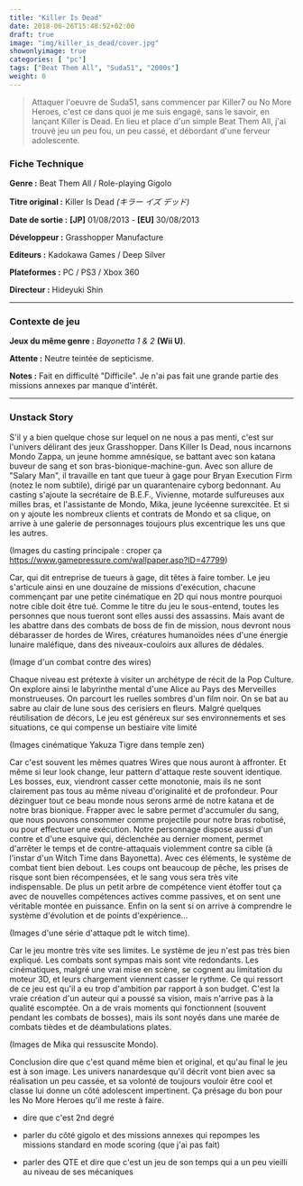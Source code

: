```yaml
---
title: "Killer Is Dead"
date: 2018-06-26T15:48:52+02:00
draft: true
image: "img/killer_is_dead/cover.jpg"
showonlyimage: true
categories: [ "pc"]
tags: ["Beat Them All", "Suda51", "2000s"]
weight: 0
---
```


> Attaquer l'oeuvre de Suda51, sans commencer par Killer7 ou No More Heroes, c'est ce dans quoi je me suis engagé, sans le savoir, en lançant Killer is Dead. En lieu et place d'un simple Beat Them All, j'ai trouvé jeu un peu fou, un peu cassé, et débordant d'une ferveur adolescente.

<!--more-->

### __Fiche Technique__

__Genre :__ Beat Them All / Role-playing Gigolo

__Titre original :__ Killer Is Dead *(キラー イズ デッド)*

__Date de sortie :__ __[JP]__ 01/08/2013 - __[EU]__ 30/08/2013

__Développeur :__ Grasshopper Manufacture

__Editeurs :__ Kadokawa Games / Deep Silver

__Plateformes :__ PC / PS3 / Xbox 360

__Directeur :__ Hideyuki Shin

---

### __Contexte de jeu__

__Jeux du même genre :__ *Bayonetta 1 & 2* __(Wii U)__.

__Attente :__ Neutre teintée de septicisme.

__Notes :__ Fait en difficulté "Difficile". Je n'ai pas fait une grande partie des missions annexes par manque d'intérêt.

---

### __Unstack Story__

S'il y a bien quelque chose sur lequel on ne nous a pas menti, c'est sur l'univers délirant des jeux Grasshopper. Dans Killer Is Dead, nous incarnons Mondo Zappa, un jeune homme amnésique, se battant avec son katana buveur de sang et son bras-bionique-machine-gun. Avec son allure de "Salary Man", il travaille en tant que tueur à gage pour Bryan Execution Firm (notez le nom subtile), dirigé par un quarantenaire cyborg bedonnant. Au casting s'ajoute la secrétaire de B.E.F., Vivienne, motarde sulfureuses aux milles bras, et l'assistante de Mondo, Mika, jeune lycéenne surexcitée. Et si on y ajoute les nombreux clients et contrats de Mondo et sa clique, on arrive à une galerie de personnages toujours plus excentrique les uns que les autres.

(Images du casting principale : croper ça https://www.gamepressure.com/wallpaper.asp?ID=47799)

Car, qui dit entreprise de tueurs à gage, dit têtes à faire tomber. Le jeu s'articule ainsi en une douzaine de missions d'exécution, chacune commençant par une petite cinématique en 2D qui nous montre pourquoi notre cible doit être tué. Comme le titre du jeu le sous-entend, toutes les personnes que nous tueront sont elles aussi des assassins. Mais avant de les abattre dans des combats de boss de fin de mission, nous devront nous débarasser de hordes de Wires, créatures humanoïdes nées d'une énergie lunaire maléfique, dans des niveaux-couloirs aux allures de dédales.

(Image d'un combat contre des wires)

Chaque niveau est prétexte à visiter un archétype de récit de la Pop Culture. On explore ainsi le labyrinthe mental d'une Alice au Pays des Merveilles monstrueuses. On parcourt les ruelles sombres d'un film noir. On se bat au sabre au clair de lune sous des cerisiers en fleurs. Malgré quelques réutilisation de décors,  Le jeu est généreux sur ses environnements et ses situations, ce qui compense un bestiaire vite limité

(Images cinématique Yakuza Tigre dans temple zen)

Car c'est souvent les mêmes quatres Wires que nous auront à affronter. Et même si leur look change, leur pattern d'attaque reste souvent identique. Les bosses, eux, viendront casser cette monotonie, mais ils ne sont clairement pas tous au même niveau d'originalité et de profondeur. Pour dézinguer tout ce beau monde nous serons armé de notre katana et de notre bras bionique. Frapper avec le sabre permet d'accumuler du sang, que nous pouvons consommer comme projectile  pour notre bras robotisé, ou pour effectuer une exécution. Notre personnage dispose aussi d'un contre et d'une esquive qui, déclenchée au dernier moment, permet d'arrêter le temps et de contre-attaquais violemment contre sa cible (à l'instar d'un Witch Time dans Bayonetta). Avec ces éléments, le système de combat tient bien debout. Les coups ont beaucoup de pêche, les prises de risque sont bien récompensées, et le sang vous sera très vite indispensable. De plus un petit arbre de compétence vient étoffer tout ça avec de nouvelles compétences actives comme passives, et on sent une véritable montée en puissance.
Enfin on la sent si on arrive à comprendre le système d'évolution et de points d'expérience... 

(Images d'une série d'attaque pdt le witch time).

Car le jeu montre très vite ses limites. Le système de jeu n'est pas très bien expliqué. Les combats sont sympas mais sont vite redondants. Les cinématiques, malgré une vrai mise en scène, se cognent au limitation du moteur 3D, et leurs chargement viennent casser le rythme. Ce qui ressort de ce jeu est qu'il a eu trop d'ambition par rapport à son budget. C'est la vraie création d'un auteur qui a poussé sa vision, mais n'arrive pas à la qualité escomptée. On a de vrais moments qui fonctionnent (souvent pendant les combats de bosses), mais ils sont noyés dans une marée de combats tièdes et de déambulations plates.

(Images de Mika qui ressuscite Mondo).

Conclusion dire que c'est quand même bien et original, et qu'au final le jeu est à son image. Les univers nanardesque qu'il décrit vont bien avec sa réalisation un peu cassée, et sa volonté de toujours vouloir être cool et classe lui donne un côté adolescent impertinent. Ça présage du bon pour les No More Heroes qu'il me reste à faire.


+ dire que c'est 2nd degré

+ parler du côté gigolo et des missions annexes qui repompes les missions standard en mode scoring (que j'ai pas fait)

+  parler des QTE et dire que c'est un jeu de son temps qui a un peu vieilli au niveau de ses mécaniques
